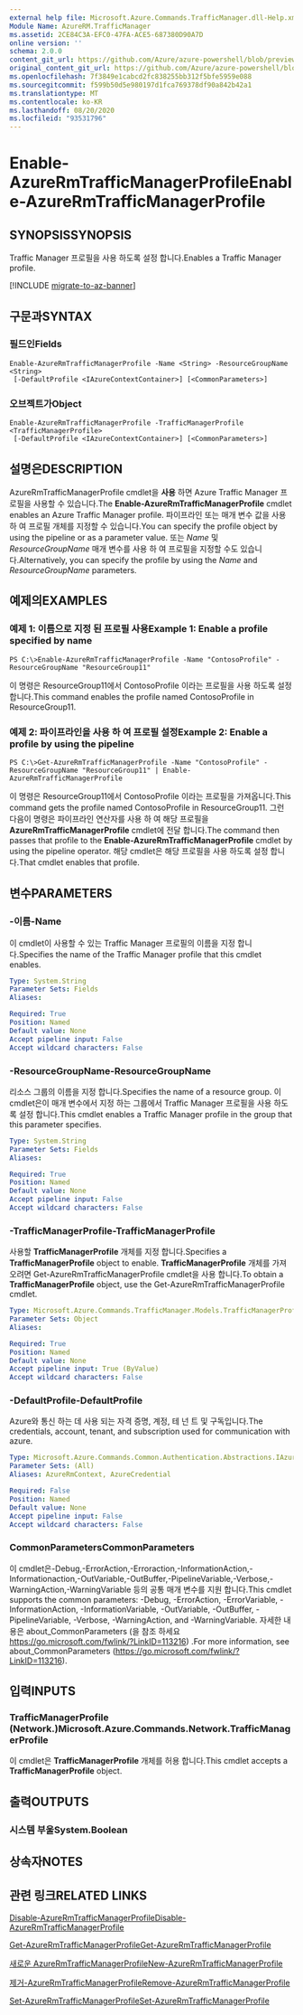 ```yaml
---
external help file: Microsoft.Azure.Commands.TrafficManager.dll-Help.xml
Module Name: AzureRM.TrafficManager
ms.assetid: 2CE84C3A-EFC0-47FA-ACE5-687380D90A7D
online version: ''
schema: 2.0.0
content_git_url: https://github.com/Azure/azure-powershell/blob/preview/src/ResourceManager/TrafficManager/Commands.TrafficManager2/help/Enable-AzureRmTrafficManagerProfile.md
original_content_git_url: https://github.com/Azure/azure-powershell/blob/preview/src/ResourceManager/TrafficManager/Commands.TrafficManager2/help/Enable-AzureRmTrafficManagerProfile.md
ms.openlocfilehash: 7f3849e1cabcd2fc838255bb312f5bfe5959e088
ms.sourcegitcommit: f599b50d5e980197d1fca769378df90a842b42a1
ms.translationtype: MT
ms.contentlocale: ko-KR
ms.lasthandoff: 08/20/2020
ms.locfileid: "93531796"
---
```

# <span data-ttu-id="332b9-101">Enable-AzureRmTrafficManagerProfile</span><span class="sxs-lookup"><span data-stu-id="332b9-101">Enable-AzureRmTrafficManagerProfile</span></span>

## <span data-ttu-id="332b9-102">SYNOPSIS</span><span class="sxs-lookup"><span data-stu-id="332b9-102">SYNOPSIS</span></span>
<span data-ttu-id="332b9-103">Traffic Manager 프로필을 사용 하도록 설정 합니다.</span><span class="sxs-lookup"><span data-stu-id="332b9-103">Enables a Traffic Manager profile.</span></span>

[!INCLUDE [migrate-to-az-banner](../../includes/migrate-to-az-banner.md)]

## <span data-ttu-id="332b9-104">구문과</span><span class="sxs-lookup"><span data-stu-id="332b9-104">SYNTAX</span></span>

### <span data-ttu-id="332b9-105">필드인</span><span class="sxs-lookup"><span data-stu-id="332b9-105">Fields</span></span>
```
Enable-AzureRmTrafficManagerProfile -Name <String> -ResourceGroupName <String>
 [-DefaultProfile <IAzureContextContainer>] [<CommonParameters>]
```

### <span data-ttu-id="332b9-106">오브젝트가</span><span class="sxs-lookup"><span data-stu-id="332b9-106">Object</span></span>
```
Enable-AzureRmTrafficManagerProfile -TrafficManagerProfile <TrafficManagerProfile>
 [-DefaultProfile <IAzureContextContainer>] [<CommonParameters>]
```

## <span data-ttu-id="332b9-107">설명은</span><span class="sxs-lookup"><span data-stu-id="332b9-107">DESCRIPTION</span></span>
<span data-ttu-id="332b9-108">AzureRmTrafficManagerProfile cmdlet을 **사용** 하면 Azure Traffic Manager 프로필을 사용할 수 있습니다.</span><span class="sxs-lookup"><span data-stu-id="332b9-108">The **Enable-AzureRmTrafficManagerProfile** cmdlet enables an Azure Traffic Manager profile.</span></span>
<span data-ttu-id="332b9-109">파이프라인 또는 매개 변수 값을 사용 하 여 프로필 개체를 지정할 수 있습니다.</span><span class="sxs-lookup"><span data-stu-id="332b9-109">You can specify the profile object by using the pipeline or as a parameter value.</span></span>
<span data-ttu-id="332b9-110">또는 *Name* 및 *ResourceGroupName* 매개 변수를 사용 하 여 프로필을 지정할 수도 있습니다.</span><span class="sxs-lookup"><span data-stu-id="332b9-110">Alternatively, you can specify the profile by using the *Name* and *ResourceGroupName* parameters.</span></span>

## <span data-ttu-id="332b9-111">예제의</span><span class="sxs-lookup"><span data-stu-id="332b9-111">EXAMPLES</span></span>

### <span data-ttu-id="332b9-112">예제 1: 이름으로 지정 된 프로필 사용</span><span class="sxs-lookup"><span data-stu-id="332b9-112">Example 1: Enable a profile specified by name</span></span>
```
PS C:\>Enable-AzureRmTrafficManagerProfile -Name "ContosoProfile" -ResourceGroupName "ResourceGroup11"
```

<span data-ttu-id="332b9-113">이 명령은 ResourceGroup11에서 ContosoProfile 이라는 프로필을 사용 하도록 설정 합니다.</span><span class="sxs-lookup"><span data-stu-id="332b9-113">This command enables the profile named ContosoProfile in ResourceGroup11.</span></span>

### <span data-ttu-id="332b9-114">예제 2: 파이프라인을 사용 하 여 프로필 설정</span><span class="sxs-lookup"><span data-stu-id="332b9-114">Example 2: Enable a profile by using the pipeline</span></span>
```
PS C:\>Get-AzureRmTrafficManagerProfile -Name "ContosoProfile" -ResourceGroupName "ResourceGroup11" | Enable-AzureRmTrafficManagerProfile
```

<span data-ttu-id="332b9-115">이 명령은 ResourceGroup11에서 ContosoProfile 이라는 프로필을 가져옵니다.</span><span class="sxs-lookup"><span data-stu-id="332b9-115">This command gets the profile named ContosoProfile in ResourceGroup11.</span></span>
<span data-ttu-id="332b9-116">그런 다음이 명령은 파이프라인 연산자를 사용 하 여 해당 프로필을 **AzureRmTrafficManagerProfile** cmdlet에 전달 합니다.</span><span class="sxs-lookup"><span data-stu-id="332b9-116">The command then passes that profile to the **Enable-AzureRmTrafficManagerProfile** cmdlet by using the pipeline operator.</span></span>
<span data-ttu-id="332b9-117">해당 cmdlet은 해당 프로필을 사용 하도록 설정 합니다.</span><span class="sxs-lookup"><span data-stu-id="332b9-117">That cmdlet enables that profile.</span></span>

## <span data-ttu-id="332b9-118">변수</span><span class="sxs-lookup"><span data-stu-id="332b9-118">PARAMETERS</span></span>

### <span data-ttu-id="332b9-119">-이름</span><span class="sxs-lookup"><span data-stu-id="332b9-119">-Name</span></span>
<span data-ttu-id="332b9-120">이 cmdlet이 사용할 수 있는 Traffic Manager 프로필의 이름을 지정 합니다.</span><span class="sxs-lookup"><span data-stu-id="332b9-120">Specifies the name of the Traffic Manager profile that this cmdlet enables.</span></span>

```yaml
Type: System.String
Parameter Sets: Fields
Aliases: 

Required: True
Position: Named
Default value: None
Accept pipeline input: False
Accept wildcard characters: False
```

### <span data-ttu-id="332b9-121">-ResourceGroupName</span><span class="sxs-lookup"><span data-stu-id="332b9-121">-ResourceGroupName</span></span>
<span data-ttu-id="332b9-122">리소스 그룹의 이름을 지정 합니다.</span><span class="sxs-lookup"><span data-stu-id="332b9-122">Specifies the name of a resource group.</span></span>
<span data-ttu-id="332b9-123">이 cmdlet은이 매개 변수에서 지정 하는 그룹에서 Traffic Manager 프로필을 사용 하도록 설정 합니다.</span><span class="sxs-lookup"><span data-stu-id="332b9-123">This cmdlet enables a Traffic Manager profile in the group that this parameter specifies.</span></span>

```yaml
Type: System.String
Parameter Sets: Fields
Aliases: 

Required: True
Position: Named
Default value: None
Accept pipeline input: False
Accept wildcard characters: False
```

### <span data-ttu-id="332b9-124">-TrafficManagerProfile</span><span class="sxs-lookup"><span data-stu-id="332b9-124">-TrafficManagerProfile</span></span>
<span data-ttu-id="332b9-125">사용할 **TrafficManagerProfile** 개체를 지정 합니다.</span><span class="sxs-lookup"><span data-stu-id="332b9-125">Specifies a **TrafficManagerProfile** object to enable.</span></span>
<span data-ttu-id="332b9-126">**TrafficManagerProfile** 개체를 가져오려면 Get-AzureRmTrafficManagerProfile cmdlet을 사용 합니다.</span><span class="sxs-lookup"><span data-stu-id="332b9-126">To obtain a **TrafficManagerProfile** object, use the Get-AzureRmTrafficManagerProfile cmdlet.</span></span>

```yaml
Type: Microsoft.Azure.Commands.TrafficManager.Models.TrafficManagerProfile
Parameter Sets: Object
Aliases: 

Required: True
Position: Named
Default value: None
Accept pipeline input: True (ByValue)
Accept wildcard characters: False
```

### <span data-ttu-id="332b9-127">-DefaultProfile</span><span class="sxs-lookup"><span data-stu-id="332b9-127">-DefaultProfile</span></span>
<span data-ttu-id="332b9-128">Azure와 통신 하는 데 사용 되는 자격 증명, 계정, 테 넌 트 및 구독입니다.</span><span class="sxs-lookup"><span data-stu-id="332b9-128">The credentials, account, tenant, and subscription used for communication with azure.</span></span>

```yaml
Type: Microsoft.Azure.Commands.Common.Authentication.Abstractions.IAzureContextContainer
Parameter Sets: (All)
Aliases: AzureRmContext, AzureCredential

Required: False
Position: Named
Default value: None
Accept pipeline input: False
Accept wildcard characters: False
```

### <span data-ttu-id="332b9-129">CommonParameters</span><span class="sxs-lookup"><span data-stu-id="332b9-129">CommonParameters</span></span>
<span data-ttu-id="332b9-130">이 cmdlet은-Debug,-ErrorAction,-Erroraction,-InformationAction,-Informationaction,-OutVariable,-OutBuffer,-PipelineVariable,-Verbose,-WarningAction,-WarningVariable 등의 공통 매개 변수를 지원 합니다.</span><span class="sxs-lookup"><span data-stu-id="332b9-130">This cmdlet supports the common parameters: -Debug, -ErrorAction, -ErrorVariable, -InformationAction, -InformationVariable, -OutVariable, -OutBuffer, -PipelineVariable, -Verbose, -WarningAction, and -WarningVariable.</span></span> <span data-ttu-id="332b9-131">자세한 내용은 about_CommonParameters (을 참조 하세요 https://go.microsoft.com/fwlink/?LinkID=113216) .</span><span class="sxs-lookup"><span data-stu-id="332b9-131">For more information, see about_CommonParameters (https://go.microsoft.com/fwlink/?LinkID=113216).</span></span>

## <span data-ttu-id="332b9-132">입력</span><span class="sxs-lookup"><span data-stu-id="332b9-132">INPUTS</span></span>

### <span data-ttu-id="332b9-133">TrafficManagerProfile (Network.)</span><span class="sxs-lookup"><span data-stu-id="332b9-133">Microsoft.Azure.Commands.Network.TrafficManagerProfile</span></span>
<span data-ttu-id="332b9-134">이 cmdlet은 **TrafficManagerProfile** 개체를 허용 합니다.</span><span class="sxs-lookup"><span data-stu-id="332b9-134">This cmdlet accepts a **TrafficManagerProfile** object.</span></span>

## <span data-ttu-id="332b9-135">출력</span><span class="sxs-lookup"><span data-stu-id="332b9-135">OUTPUTS</span></span>

### <span data-ttu-id="332b9-136">시스템 부울</span><span class="sxs-lookup"><span data-stu-id="332b9-136">System.Boolean</span></span>

## <span data-ttu-id="332b9-137">상속자</span><span class="sxs-lookup"><span data-stu-id="332b9-137">NOTES</span></span>

## <span data-ttu-id="332b9-138">관련 링크</span><span class="sxs-lookup"><span data-stu-id="332b9-138">RELATED LINKS</span></span>

[<span data-ttu-id="332b9-139">Disable-AzureRmTrafficManagerProfile</span><span class="sxs-lookup"><span data-stu-id="332b9-139">Disable-AzureRmTrafficManagerProfile</span></span>](./Disable-AzureRmTrafficManagerProfile.md)

[<span data-ttu-id="332b9-140">Get-AzureRmTrafficManagerProfile</span><span class="sxs-lookup"><span data-stu-id="332b9-140">Get-AzureRmTrafficManagerProfile</span></span>](./Get-AzureRmTrafficManagerProfile.md)

[<span data-ttu-id="332b9-141">새로운 AzureRmTrafficManagerProfile</span><span class="sxs-lookup"><span data-stu-id="332b9-141">New-AzureRmTrafficManagerProfile</span></span>](./New-AzureRmTrafficManagerProfile.md)

[<span data-ttu-id="332b9-142">제거-AzureRmTrafficManagerProfile</span><span class="sxs-lookup"><span data-stu-id="332b9-142">Remove-AzureRmTrafficManagerProfile</span></span>](./Remove-AzureRmTrafficManagerProfile.md)

[<span data-ttu-id="332b9-143">Set-AzureRmTrafficManagerProfile</span><span class="sxs-lookup"><span data-stu-id="332b9-143">Set-AzureRmTrafficManagerProfile</span></span>](./Set-AzureRmTrafficManagerProfile.md)


